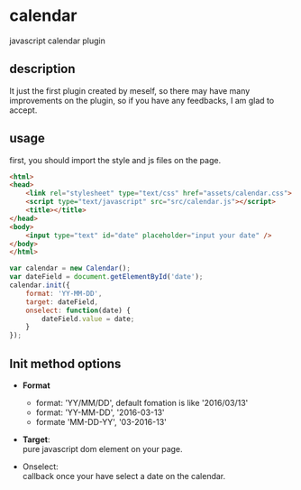 # calendar
javascript calendar plugin

## description
It just the first plugin created by meself, so there may have many improvements on the plugin,
so if you have any feedbacks, I am glad to accept.

## usage

first, you should import the style and js files on the page.

```html
<html>
<head>
	<link rel="stylesheet" type="text/css" href="assets/calendar.css">
	<script type="text/javascript" src="src/calendar.js"></script>
	<title></title>
</head>
<body>
	<input type="text" id="date" placeholder="input your date" />	
</body>
</html>
```

```javascript
var calendar = new Calendar();
var dateField = document.getElementById('date');
calendar.init({
	format: 'YY-MM-DD',
	target: dateField,
	onselect: function(date) {
		dateField.value = date;
	}
});
```

## Init method options
- **Format**
	+ format: 'YY/MM/DD', default fomation is like '2016/03/13'
	+ format: 'YY-MM-DD', '2016-03-13'
	+ formate 'MM-DD-YY', '03-2016-13'

- **Target**:  
	pure javascript dom element on your page.

- Onselect:  
	callback once your have select a date on the calendar.


